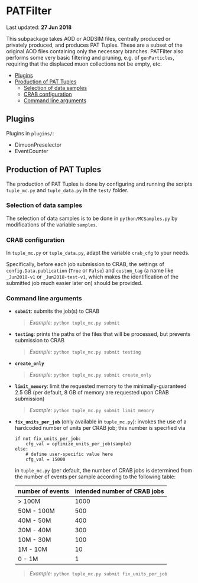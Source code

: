 # PATFilter

Last updated: **27 Jun 2018**

This subpackage takes AOD or AODSIM files, centrally produced or privately
produced, and produces PAT Tuples. These are a subset of the original AOD files
containing only the necessary branches. PATFilter also performs some very basic
filtering and pruning, e.g. of `genParticles`, requiring that the displaced
muon collections not be empty, etc.

- [Plugins](#plugins)
- [Production of PAT Tuples](#production)
  - [Selection of data samples](#sampleselection)
  - [CRAB configuration](#crabconfig)
  - [Command line arguments](#cmdlineargs)


<a name='plugins'></a>
## Plugins

Plugins in `plugins/`:
- DimuonPreselector
- EventCounter

<a name='production'></a>
## Production of PAT Tuples

The production of PAT Tuples is done by configuring and running the scripts
`tuple_mc.py` and `tuple_data.py` in the `test/` folder.


<a name='sampleselection'></a>
### Selection of data samples

The selection of data samples is to be done in `python/MCSamples.py` by
modifications of the variable `samples`.


<a name='crabconfig'></a>
### CRAB configuration

In `tuple_mc.py` or `tuple_data.py`, adapt the variable `crab_cfg` to your
needs.

Specifically, before each job submission to CRAB, the settings of
`config.Data.publication` (`True` or `False`) and `custom_tag` (a name like
`_Jun2018-v1` or `_Jun2018-test-v1`, which makes the identification of the
submitted job much easier later on) should be provided.


<a name='cmdlineargs'></a>
### Command line arguments

- **`submit`**: submits the job(s) to CRAB
  > *Example:* `python tuple_mc.py submit`
- **`testing`**: prints the paths of the files that will be processed, but prevents
  submission to CRAB
  > *Example:* `python tuple_mc.py submit testing`
- **`create_only`**
  > *Example:* `python tuple_mc.py submit create_only`
- **`limit_memory`**: limit the requested memory to the minimally-guaranteed 2.5 GB
  (per default, 8 GB of memory are requested upon CRAB submission)
  > *Example:* `python tuple_mc.py submit limit_memory`
- **`fix_units_per_job`** (only available in `tuple_mc.py`): invokes the use of a
  hardcoded number of units per CRAB job; this number is specified via
  ```
  if not fix_units_per_job:
      cfg_val = optimize_units_per_job(sample)
  else:
      # define user-specific value here
      cfg_val = 15000
  ```
  in `tuple_mc.py` (per default, the number of CRAB jobs is determined from the
  number of events per sample according to the following table:

  | number of events | intended number of CRAB jobs |
  | ---------------- | ---------------------------- |
  | > 100M           | 1000                         |
  | 50M - 100M       | 500                          |
  | 40M - 50M        | 400                          |
  | 30M - 40M        | 300                          |
  | 10M - 30M        | 100                          |
  | 1M - 10M         | 10                           |
  | 0 - 1M           | 1                            |

  > *Example:* `python tuple_mc.py submit fix_units_per_job`

